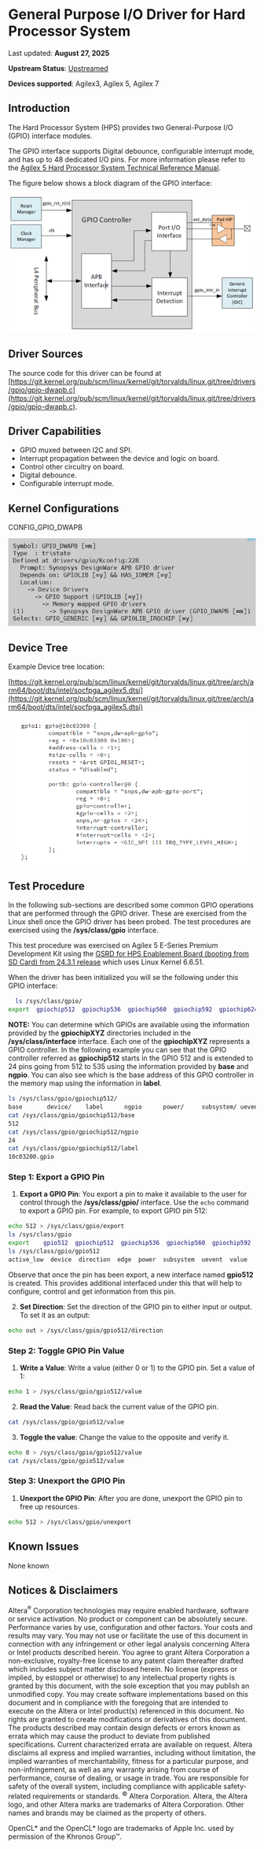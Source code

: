 # **General Purpose I/O Driver for Hard Processor System**

Last updated: **August 27, 2025** 

**Upstream Status**: [Upstreamed](https://git.kernel.org/pub/scm/linux/kernel/git/torvalds/linux.git/tree/drivers/gpio/gpio-dwapb.c)

**Devices supported**: Agilex3, Agilex 5, Agilex 7

## **Introduction**

The Hard Processor System (HPS) provides two General-Purpose I/O (GPIO) interface modules.

The GPIO interface supports Digital debounce, configurable interrupt mode, and has up to 48 dedicated I/O pins. For more information please refer to the [Agilex 5 Hard Processor System Technical Reference Manual](https://www.intel.com/content/www/us/en/docs/programmable/814346).

The figure below shows a block diagram of the GPIO interface:

![a5_gpio_block_diagram](images/A5_GPIO_block_diagram.png)

## **Driver Sources**

The source code for this driver can be found at [https://git.kernel.org/pub/scm/linux/kernel/git/torvalds/linux.git/tree/drivers/gpio/gpio-dwapb.c](https://git.kernel.org/pub/scm/linux/kernel/git/torvalds/linux.git/tree/drivers/gpio/gpio-dwapb.c).

## **Driver Capabilities**

* GPIO muxed between I2C and SPI.
* Interrupt propagation between the device and logic on board.
* Control other circuitry on board.
* Digital debounce.
* Configurable interrupt mode.

## **Kernel Configurations**
 CONFIG_GPIO_DWAPB

![gpio_kconfig](images/gpio_kconfig.png)

## **Device Tree**

Example Device tree location:

[https://git.kernel.org/pub/scm/linux/kernel/git/torvalds/linux.git/tree/arch/arm64/boot/dts/intel/socfpga_agilex5.dtsi](https://git.kernel.org/pub/scm/linux/kernel/git/torvalds/linux.git/tree/arch/arm64/boot/dts/intel/socfpga_agilex5.dtsi)

![gpio_device_tree](images/gpio_device_tree.png)

## Test Procedure

In the following sub-sections are described  some common GPIO operations that are performed through the GPIO driver. These are exercised from the Linux shell once the GPIO driver has been probed. The test procedures are exercised using the **/sys/class/gpio** interface.

This test procedure was exercised on Agilex 5 E-Series Premium Development Kit using the [GSRD for HPS Enablement Board (booting from SD Card)  from 24.3.1 release](https://altera-fpga.github.io/rel-24.3.1/embedded-designs/agilex-5/e-series/premium/gsrd/ug-gsrd-agx5e-premium/#build-sd-card-boot-binaries) which uses Linux Kernel 6.6.51.

When the driver has been initialized you will se the following under this GPIO interface:

```sh
  ls /sys/class/gpio/
export	gpiochip512  gpiochip536  gpiochip560  gpiochip592  gpiochip624  unexport

```

**NOTE:** You can determine which GPIOs are available using the information provided by the **gpiochipXYZ** directories  included in the **/sys/class/interface** interface. Each one of the **gpiochipXYZ** represents a GPIO controller. In the following example you can see that the GPIO controller referred as **gpiochip512** starts in the GPIO 512 and is extended to 24 pins going from 512 to 535 using the information provided by **base** and **ngpio**. You can also see which is the base address of this GPIO controller in the memory map using the information in **label**.


  ```sh
  ls /sys/class/gpio/gpiochip512/          
  base       device/    label      ngpio      power/     subsystem/ uevent
  cat /sys/class/gpio/gpiochip512/base
  512
  cat /sys/class/gpio/gpiochip512/ngpio 
  24  
  cat /sys/class/gpio/gpiochip512/label 
  10c03200.gpio    
  ```

 

### Step 1: Export a GPIO Pin

1. **Export a GPIO Pin**: You export a pin to make it available to the user for control through the **/sys/class/gpio/** interface. Use the `echo` command to export a GPIO pin. For example, to export GPIO pin 512:

  ```sh
  echo 512 > /sys/class/gpio/export
  ls /sys/class/gpio
  export	gpio512  gpiochip512  gpiochip536  gpiochip560	gpiochip592  gpiochip624  unexport
  ls /sys/class/gpio/gpio512
  active_low  device  direction  edge  power  subsystem  uevent  value
  ```
  Observe that once the pin has been export, a new interface named **gpio512** is created. This provides additional interfaced under this that will help to configure, control and get information from this pin.


2. **Set Direction**: Set the direction of the GPIO pin to either input or output. To set it as an output:

  ```sh
  echo out > /sys/class/gpio/gpio512/direction
  ```

### Step 2: Toggle GPIO Pin Value

1. **Write a Value**: Write a value (either 0 or 1) to the GPIO pin. Set a value of 1:

  ```sh
  echo 1 > /sys/class/gpio/gpio512/value
  ```

2. **Read the Value**: Read back the current value of the GPIO pin.

  ```sh
  cat /sys/class/gpio/gpio512/value
  ```

3. **Toggle the value**: Change the value to the opposite and verify it.

  ```sh
  echo 0 > /sys/class/gpio/gpio512/value
  cat /sys/class/gpio/gpio512/value
  ```

### Step 3: Unexport the GPIO Pin

1. **Unexport the GPIO Pin**: After you are done, unexport the GPIO pin to free up resources.

  ```sh
  echo 512 > /sys/class/gpio/unexport
  ```

## **Known Issues**

None known

## Notices & Disclaimers

Altera<sup>&reg;</sup> Corporation technologies may require enabled hardware, software or service activation.
No product or component can be absolutely secure. 
Performance varies by use, configuration and other factors.
Your costs and results may vary. 
You may not use or facilitate the use of this document in connection with any infringement or other legal analysis concerning Altera or Intel products described herein. You agree to grant Altera Corporation a non-exclusive, royalty-free license to any patent claim thereafter drafted which includes subject matter disclosed herein.
No license (express or implied, by estoppel or otherwise) to any intellectual property rights is granted by this document, with the sole exception that you may publish an unmodified copy. You may create software implementations based on this document and in compliance with the foregoing that are intended to execute on the Altera or Intel product(s) referenced in this document. No rights are granted to create modifications or derivatives of this document.
The products described may contain design defects or errors known as errata which may cause the product to deviate from published specifications.  Current characterized errata are available on request.
Altera disclaims all express and implied warranties, including without limitation, the implied warranties of merchantability, fitness for a particular purpose, and non-infringement, as well as any warranty arising from course of performance, course of dealing, or usage in trade.
You are responsible for safety of the overall system, including compliance with applicable safety-related requirements or standards. 
<sup>&copy;</sup> Altera Corporation.  Altera, the Altera logo, and other Altera marks are trademarks of Altera Corporation.  Other names and brands may be claimed as the property of others. 

OpenCL* and the OpenCL* logo are trademarks of Apple Inc. used by permission of the Khronos Group™. 
